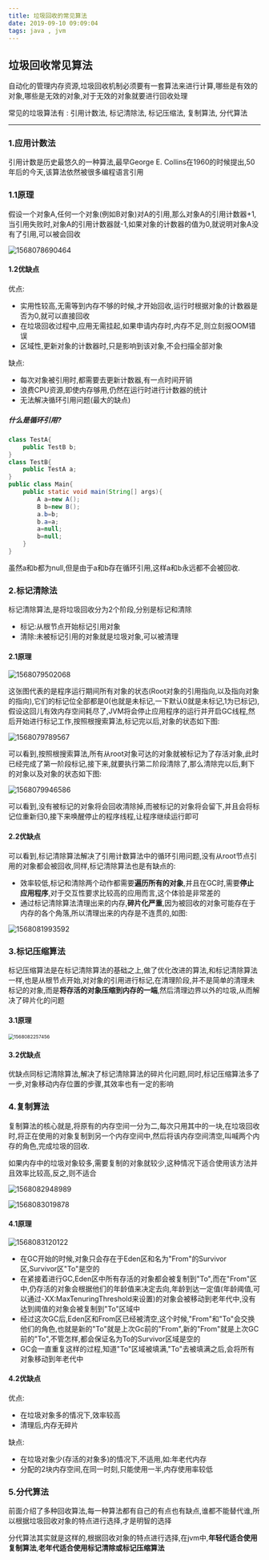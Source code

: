 ```yaml
---
title: 垃圾回收的常见算法
date: 2019-09-10 09:09:04
tags: java , jvm
---
```


## 垃圾回收常见算法

自动化的管理内存资源,垃圾回收机制必须要有一套算法来进行计算,哪些是有效的对象,哪些是无效的对象,对于无效的对象就要进行回收处理

常见的垃圾算法有 : 引用计数法, 标记清除法, 标记压缩法, 复制算法, 分代算法

---

### 1.应用计数法

引用计数是历史最悠久的一种算法,最早George E. Collins在1960的时候提出,50年后的今天,该算法依然被很多编程语言引用

<!--more-->

### 1.1原理

假设一个对象A,任何一个对象(例如B对象)对A的引用,那么对象A的引用计数器+1,当引用失败时,对象A的引用计数器就-1,如果对象的计数器的值为0,就说明对象A没有了引用,可以被会回收

![1568078690464](垃圾回收的常见算法\1568078690464.png)

#### 1.2优缺点

优点:

+ 实用性较高,无需等到内存不够的时候,才开始回收,运行时根据对象的计数器是否为0,就可以直接回收
+ 在垃圾回收过程中,应用无需挂起,如果申请内存时,内存不足,则立刻报OOM错误
+ 区域性,更新对象的计数器时,只是影响到该对象,不会扫描全部对象

缺点:

+ 每次对象被引用时,都需要去更新计数器,有一点时间开销
+ 浪费CPU资源,即使内存够用,仍然在运行时进行计数器的统计
+ 无法解决循环引用问题(最大的缺点)

##### 什么是循环引用?

```java
class TestA{
    public TestB b;
}
class TestB{
    public TestA a;
}
public class Main{
    public static void main(String[] args){
        A a=new A();
        B b=new B();
        a.b=b;
        b.a=a;
        a=null;
        b=null;
    }
}
```

虽然a和b都为null,但是由于a和b存在循环引用,这样a和b永远都不会被回收.



### 2.标记清除法

标记清除算法,是将垃圾回收分为2个阶段,分别是标记和清除

+ 标记:从根节点开始标记引用对象
+ 清除:未被标记引用的对象就是垃圾对象,可以被清理

#### 2.1原理

<img src="垃圾回收的常见算法\1568079502068.png" alt="1568079502068"  />

这张图代表的是程序运行期间所有对象的状态(Root对象的引用指向,以及指向对象的指向),它们的标记位全部都是0(也就是未标记,一下默认0就是未标记,1为已标记),假设这回儿有效内存空间耗尽了,JVM将会停止应用程序的运行并开启GC线程,然后开始进行标记工作,按照根搜索算法,标记完以后,对象的状态如下图:

![1568079789567](垃圾回收的常见算法\1568079789567.png)

可以看到,按照根搜索算法,所有从root对象可达的对象就被标记为了存活对象,此时已经完成了第一阶段标记,接下来,就要执行第二阶段清除了,那么清除完以后,剩下的对象以及对象的状态如下图:

![1568079946586](垃圾回收的常见算法\1568079946586.png)

可以看到,没有被标记的对象将会回收清除掉,而被标记的对象将会留下,并且会将标记位重新归0,接下来唤醒停止的程序线程,让程序继续运行即可

#### 2.2优缺点

可以看到,标记清除算法解决了引用计数算法中的循环引用问题,没有从root节点引用的对象都会被回收,同样,标记清除算法也是有缺点的:

+ 效率较低,标记和清除两个动作都需要**遍历所有的对象**,并且在GC时,需要**停止应用程序**,对于交互性要求比较高的应用而言,这个体验是非常差的
+ 通过标记清除算法清理出来的内存,**碎片化严重**,因为被回收的对象可能存在于内存的各个角落,所以清理出来的内存是不连贯的,如图:

![1568081993592](垃圾回收的常见算法\1568081993592.png)

### 3.标记压缩算法

标记压缩算法是在标记清除算法的基础之上,做了优化改进的算法,和标记清除算法一样,也是从根节点开始,对对象的引用进行标记,在清理阶段,并不是简单的清理未标记的对象,而是**将存活的对象压缩到内存的一端**,然后清理边界以外的垃圾,从而解决了碎片化的问题

#### 3.1原理

<img src="垃圾回收的常见算法\1568082257456.png" alt="1568082257456" style="zoom: 67%;" />

#### 3.2优缺点

优缺点同标记清除算法,解决了标记清除算法的碎片化问题,同时,标记压缩算法多了一步,对象移动内存位置的步骤,其效率也有一定的影响

### 4.复制算法

复制算法的核心就是,将原有的内存空间一分为二,每次只用其中的一块,在垃圾回收时,将正在使用的对象复制到另一个内存空间中,然后将该内存空间清空,叫喊两个内存的角色,完成垃圾的回收.

如果内存中的垃圾对象较多,需要复制的对象就较少,这种情况下适合使用该方法并且效率比较高,反之,则不适合

![1568082948989](垃圾回收的常见算法\1568082948989.png)

![1568083019878](垃圾回收的常见算法\1568083019878.png)

#### 4.1原理

![1568083120122](垃圾回收的常见算法\1568083120122.png)

+ 在GC开始的时候,对象只会存在于Eden区和名为"From"的Survivor区,Survivor区"To"是空的
+ 在紧接着进行GC,Eden区中所有存活的对象都会被复制到"To",而在"From"区中,仍存活的对象会根据他们的年龄值来决定去向,年龄到达一定值(年龄阈值,可以通过-XX:MaxTenuringThreshold来设置)的对象会被移动到老年代中,没有达到阈值的对象会被复制到"To"区域中
+ 经过这次GC后,Eden区和From区已经被清空,这个时候,"From"和"To"会交换他们的角色,也就是新的"To"就是上次Gc前的"From",新的"From"就是上次GC前的"To",不管怎样,都会保证名为To的Survivor区域是空的
+ GC会一直重复这样的过程,知道"To"区域被填满,"To"去被填满之后,会将所有对象移动到年老代中

#### 4.2优缺点

优点:

+ 在垃圾对象多的情况下,效率较高
+ 清理后,内存无碎片

缺点:

+ 在垃圾对象少(存活的对象多)的情况下,不适用,如:年老代内存
+ 分配的2块内存空间,在同一时刻,只能使用一半,内存使用率较低

### 5.分代算法

前面介绍了多种回收算法,每一种算法都有自己的有点也有缺点,谁都不能替代谁,所以根据垃圾回收对象的特点进行选择,才是明智的选择

分代算法其实就是这样的,根据回收对象的特点进行选择,在jvm中,**年轻代适合使用复制算法**,**老年代适合使用标记清除或标记压缩算法**